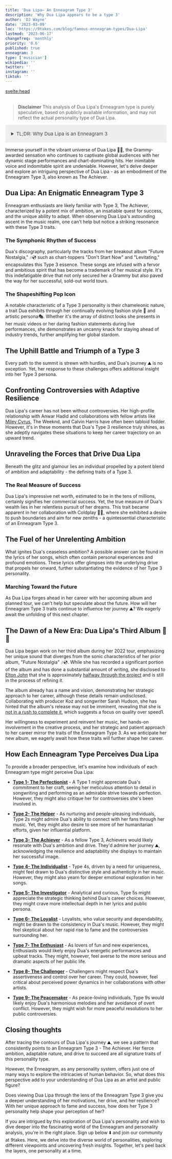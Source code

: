 ```yaml
---
title: 'Dua Lipa– An Enneagram Type 3'
description: 'Why Dua Lipa appears to be a type 3'
author: 'DJ Wayne'
date: '2023-03-09'
loc: 'https://9takes.com/blog/famous-enneagram-types/Dua-Lipa'
lastmod: '2023-06-17'
changefreq: 'monthly'
priority: '0.6'
published: true
enneagram: 3
type: ['musician']
wikipedia: ''
twitter: ''
instagram: ''
tiktok: ''
---
```


<!-- notes: Dua Lipa songs
Dua Lipa new album
Dua Lipa tour
Dua Lipa Grammy
Dua Lipa and Anwar Hadid
Dua Lipa net worth
Dua Lipa Future Nostalgia
Dua Lipa Don't Start Now
Dua Lipa Levitating
Dua Lipa music videos
Dua Lipa concert
Dua Lipa lyrics
Dua Lipa boyfriend
Dua Lipa height
Dua Lipa and Coldplay
Dua Lipa awards
Dua Lipa and Miley Cyrus
Dua Lipa and The Weeknd
Dua Lipa fashion
Dua Lipa and Calvin Harris -->

<svelte:head>

  <meta property="og:image" content="https://9takes.com/types/3s/Dua-Lipa.webp" />
  <link rel="canonical" href="https://9takes.com/blog/famous-enneagram-types/Dua-Lipa">
</svelte:head>

<script>
	import  PopCard  from "../../../lib/components/atoms/PopCard.svelte";
</script>
<div
	style="display: flex;
    justify-content: center;
    margin: 1rem 0;
	"
>
	<PopCard
		image={`/types/3s/${'Dua-Lipa'}.webp`}
		showIcon={false}
		text="Dua Lipa"
		subtext=""
	/>
</div>

> **Disclaimer** This analysis of Dua Lipa's Enneagram type is purely speculative, based on publicly available information, and may not reflect the actual personality type of Dua Lipa.

<details>
<summary class="accordion">TL;DR: Why Dua Lipa is an Enneagram 3</summary>
<div class="panel">
<ul>
<li><b>The Achiever's Meteoric Rise</b>: Dua Lipa's world-renowned success, from chart-topping hits like "Don't Start Now" and "Levitating" to her Grammy-winning prowess, resonates with the ambition and drive inherent to a Type 3 personality. Her relentless push towards stardom, as witnessed in her world tours and celebrated albums, echo the Achiever's thirst for success.
</li>
<li><b>Inside Dua's Mind</b>: Beyond the glitz of stardom lies a mind brimming with strategic thinking, adaptability, and focus – traits synonymous with Type 3. This internal world is seen in her lyrics, where personal experiences and emotions are meticulously woven into her art, reflecting the Achiever's knack for personal branding and audience engagement.
</li>
<li><b>Controversy and Resilience</b>: Dua's public life has not been without controversy, particularly her relationship with Anwar Hadid 💑
 and collaborations with other artists. However, her resilience in handling these controversies parallels the Type 3's ability to adapt and maintain their image of success amidst challenges, stemming from their core fear of being unworthy.
</li>
<li><b>Core Motivations of a Type 3</b>: The motivation fuelling Dua's ambition can be traced back to the core desire of an Achiever - to feel valued and worthwhile. This is evident in her career decisions, such as her collaboration with Coldplay, reflecting a constant push towards self-improvement and an unending pursuit of new heights, emblematic of her Enneagram Type 3 persona.</li>
</ul>
  </div>
</details>

<p class="firstLetter">Immerse yourself in the vibrant universe of Dua Lipa 🌌🔮, the Grammy-awarded sensation who continues to captivate global audiences with her dynamic stage performances and chart-dominating hits. Her inimitable voice and indomitable spirit are undeniable. However, let's delve deeper and explore an intriguing perspective of Dua Lipa - as an embodiment of the Enneagram Type 3, also known as The Achiever.</p>

## Dua Lipa: An Enigmatic Enneagram Type 3

Enneagram enthusiasts are likely familiar with Type 3, The Achiever, characterized by a potent mix of ambition, an insatiable quest for success, and the unique ability to adapt. When observing Dua Lipa's astounding ascent in the music realm, one can't help but notice a striking resonance with these Type 3 traits.

### The Symphonic Rhythm of Success

Dua's discography, particularly the tracks from her breakout album "Future Nostalgia," 🎶💿 such as chart-toppers "Don't Start Now" and "Levitating," encapsulates this Type 3 essence. These songs are infused with a fervor and ambitious spirit that has become a trademark of her musical style. It's this indefatigable drive that not only secured her a Grammy but also paved the way for her successful, sold-out world tours.

### The Shapeshifting Pop Icon

A notable characteristic of a Type 3 personality is their chameleonic nature, a trait Dua exhibits through her continually evolving fashion style 👗 and artistic persona🎭. Whether it's the array of distinct looks she presents in her music videos or her daring fashion statements during live performances, she demonstrates an uncanny knack for staying ahead of industry trends, further amplifying her global stardom.

## The Uphill Battle and Triumph of a Type 3

Every path to the summit is strewn with hurdles, and Dua's journey ⛰️ is no exception. Yet, her response to these challenges offers additional insight into her Type 3 persona.

## Confronting Controversies with Adaptive Resilience

Dua Lipa's career has not been without controversies. Her high-profile relationship with Anwar Hadid and collaborations with fellow artists like <a href="./Miley-Cyrus.md">Miley Cyrus</a>, The Weeknd, and Calvin Harris have often been tabloid fodder. However, it's in these moments that Dua's Type 3 resilience truly shines, as she adeptly navigates these situations to keep her career trajectory on an upward trend.

## Unraveling the Forces that Drive Dua Lipa

Beneath the glitz and glamour lies an individual propelled by a potent blend of ambition and adaptability - the defining traits of a Type 3.

### The Real Measure of Success

Dua Lipa's impressive net worth, estimated to be in the tens of millions, certainly signifies her commercial success. Yet, the true measure of Dua's wealth lies in her relentless pursuit of her dreams. This trait became apparent in her collaboration with Coldplay 🎤🤝, where she exhibited a desire to push boundaries and aim for new zeniths - a quintessential characteristic of an Enneagram Type 3.

## The Fuel of her Unrelenting Ambition

What ignites Dua's ceaseless ambition? A possible answer can be found in the lyrics of her songs, which often contain personal experiences and profound emotions. These lyrics offer glimpses into the underlying drive that propels her onward, further substantiating the evidence of her Type 3 personality.

### Marching Toward the Future

As Dua Lipa forges ahead in her career with her upcoming album and planned tour, we can't help but speculate about the future. How will her Enneagram Type 3 traits continue to influence her journey ⛰️? We eagerly await the unfolding of this next chapter.

## The Dawn of a New Era: Dua Lipa's Third Album 🎵📀

Dua Lipa began work on her third album during her 2022 tour, emphasizing her unique sound that diverges from the sonic characteristics of her prior album, "Future Nostalgia" 🎶💿​. While she has recorded a significant portion of the album and has done a substantial amount of writing, she disclosed to <a href="./Elton-John">Elton John</a> that she is approximately <a  target="_blank" href="https://uproxx.com/pop/dua-lipa-third-album-fifty-percent-done-elton-john-at-your-service-podcast/"> halfway through the project</a> and is still in the process of refining it​​.

The album already has a name and vision, demonstrating her strategic approach to her career, although these details remain undisclosed​​. Collaborating with producer Koz and songwriter Sarah Hudson, she has hinted that the album's release may not be imminent, revealing that she is <a  target="_blank" href="https://www.capitalfm.com/news/dua-lipa-third-album/">not in a rush to complete it</a>, which suggests a focus on quality over speed​1​.

Her willingness to experiment and reinvent her music, her hands-on involvement in the creative process, and her strategic and patient approach to her career mirror the traits of the Enneagram Type 3. As we anticipate her new album, we eagerly await how these traits will further shape her career.

## How Each Enneagram Type Perceives Dua Lipa

To provide a broader perspective, let's examine how individuals of each Enneagram type might perceive Dua Lipa:

- **[Type 1- The Perfectionist](/blog/enneagram/enneagram-type-1)** - A Type 1 might appreciate Dua's commitment to her craft, seeing her meticulous attention to detail in songwriting and performing as an admirable strive towards perfection. However, they might also critique her for controversies she's been involved in.
- **[Type 2- The Helper](/blog/enneagram/enneagram-type-2)** - As nurturing and people-pleasing individuals, Type 2s might admire Dua's ability to connect with her fans through her music. Yet, they might also desire to see more of her humanitarian efforts, given her influential platform.
- **[Type 3- The Achiever](/blog/enneagram/enneagram-type-3)** - As a fellow Type 3, Achievers would likely resonate with Dua's ambition and drive. They'd admire her journey ⛰️, acknowledging the resilience and adaptability she displays to maintain her successful image.
- **[Type 4- The Individualist](/blog/enneagram/enneagram-type-4)** - Type 4s, driven by a need for uniqueness, might feel drawn to Dua's distinctive style and authenticity in her music. However, they might also yearn for deeper emotional exploration in her songs.
- **[Type 5- The Investigator](/blog/enneagram/enneagram-type-5)** - Analytical and curious, Type 5s might appreciate the strategic thinking behind Dua's career choices. However, they might crave more intellectual depth in her lyrics and public persona.
- **[Type 6- The Loyalist](/blog/enneagram/enneagram-type-6)** - Loyalists, who value security and dependability, might be drawn to the consistency in Dua's music. However, they might feel skeptical about her rapid rise to fame and the controversies surrounding her.
- **[Type 7- The Enthusiast](/blog/enneagram/enneagram-type-7)** - As lovers of fun and new experiences, Enthusiasts would likely enjoy Dua's energetic performances and upbeat tracks. They might, however, feel averse to the more serious and dramatic aspects of her public life.

- **[Type 8- The Challenger](/blog/enneagram/enneagram-type-8)** - Challengers might respect Dua's assertiveness and control over her career. They could, however, feel critical about perceived power dynamics in her collaborations with other artists.
- **[Type 9- The Peacemaker](/blog/enneagram/enneagram-type-9)** - As peace-loving individuals, Type 9s would likely enjoy Dua's harmonious melodies and her avoidance of overt conflict. However, they might wish for more peaceful resolutions to her public controversies.

## Closing thoughts

After tracing the contours of Dua Lipa's journey ⛰️, we see a pattern that consistently points to an Enneagram Type 3 - The Achiever. Her fierce ambition, adaptable nature, and drive to succeed are all signature traits of this personality type.

However, the Enneagram, as any personality system, offers just one of many ways to explore the intricacies of human behavior. So, what does this perspective add to your understanding of Dua Lipa as an artist and public figure?

Does viewing Dua Lipa through the lens of the Enneagram Type 3 give you a deeper understanding of her motivations, her drive, and her resilience? With her unique approach to fame and success, how does her Type 3 personality help shape your perception of her?

If you are intrigued by this exploration of Dua Lipa's personality and wish to dive deeper into the fascinating world of the Enneagram and personality analysis, you're in the right place. Sign up below ⬇️ and join our community at 9takes. Here, we delve into the diverse world of personalities, exploring different viewpoints and uncovering fresh insights. Together, let's peel back the layers, one personality at a time.

<div>
<script type="application/ld+json">
	{
  "@graph": [
    {
      "@type": "http://schema.org/Article",
      "http://schema.org/articleBody": "This article delves into the personality and life of pop icon Dua Lipa through the lens of Enneagram Type 3. Recognized for her drive, determination, and capacity to maintain a successful image, Dua embodies the key traits of this Enneagram type. The piece explores facets of her life, music career, public controversies, and motivations, all pointing to her Enneagram Type 3 tendencies.",
      "http://schema.org/author": {
        "@type": "http://schema.org/Person",
        "http://schema.org/name": "DJ Wayne"
      },
      "http://schema.org/dateModified": {
        "@type": "http://schema.org/Date",
        "@value": "2023-06-22"
      },
      "http://schema.org/datePublished": {
        "@type": "http://schema.org/Date",
        "@value": "2023-06-22"
      },
      "http://schema.org/description": "This blog post investigates why Dua Lipa might be an Enneagram Type 3. It focuses on her personality traits, daily thoughts and feelings, her controversies, and how these aspects might align with the core characteristics of a Type 3.",
      "http://schema.org/headline": "Dua Lipa: Unraveling the Pop Icon's Enneagram Type 3 Personality",
      "http://schema.org/image": {
        "@type": "http://schema.org/ImageObject",
        "http://schema.org/height": 800,
        "http://schema.org/url": {
          "@id": "https://9takes.com/types/3s/Dua-Lipa.webp"
        },
        "http://schema.org/width": 1200
      },
      "http://schema.org/mainEntityOfPage": {
        "@id": "https://9takes.com/blog/famous-enneagram-types/Dua-Lipa",
        "@type": "http://schema.org/WebPage"
      },
      "http://schema.org/mentions": {
        "@type": "http://schema.org/Person",
        "http://schema.org/name": "Dua Lipa",
        "http://schema.org/sameAs": [
          {
            "@id": "https://en.wikipedia.org/wiki/Dua_Lipa"
          },
          {
            "@id": "https://twitter.com/DUALIPA"
          },
          {
            "@id": "https://www.instagram.com/dualipa/"
          },
          {
            "@id": "https://www.tiktok.com/@dualipaofficial"
          }
        ]
      },
      "http://schema.org/publisher": {
        "@type": "http://schema.org/Organization",
        "http://schema.org/logo": {
          "@type": "http://schema.org/ImageObject",
          "http://schema.org/height": 60,
          "http://schema.org/url": {
            "@id": "https://9takes.com/brand/darkRubix.png"
          },
          "http://schema.org/width": 600
        },
        "http://schema.org/name": "9takes"
      }
    },
    {
      "@type": "http://schema.org/FAQPage",
      "http://schema.org/mainEntity": [
        {
          "@type": "http://schema.org/Question",
          "http://schema.org/acceptedAnswer": {
            "@type": "http://schema.org/Answer",
            "http://schema.org/text": "Dua Lipa exhibits several characteristics associated with Enneagram Type 3 personalities. These include ambition, a relentless drive for success, image management, and resilience. Such attributes stem from her core motivation to be acknowledged as successful and valuable."
          },
          "http://schema.org/name": "Why is Dua Lipa considered an Enneagram Type 3?"
        },
        {
          "@type": "http://schema.org/Question",
          "http://schema.org/acceptedAnswer": {
            "@type": "http://schema.org/Answer",
            "http://schema.org/text": "Dua's rise to global fame, impactful social media presence, ability to overcome public controversies, and her constant pursuit of excellence are indicative of her Type 3 personality. Her dedication to maintaining a successful public image also reflects the strengths and growth potential of Type 3 individuals."
          },
          "http://schema.org/name": "What are some examples of Dua Lipa's Type 3 characteristics?"
        },
		{
          "@type": "http://schema.org/Question",
          "http://schema.org/acceptedAnswer": {
            "@type": "http://schema.org/Answer",
            "http://schema.org/text": "Dua Lipa is well-known for her powerful and confident personality. She is ambitious, success-oriented, and frequently in the public eye. These descriptions are based on public perception and her public persona. To know her exact personality, one would have to know her personally."
          },
          "http://schema.org/name": "What is Dua Lipa's personality?"
        },
		{
          "@type": "http://schema.org/Question",
          "http://schema.org/acceptedAnswer": {
            "@type": "http://schema.org/Answer",
            "http://schema.org/text": "Dua Lipa is an Enneagram type 3, also known as The Achiever. This Enneagram type is ambitious, adaptable, and driven, often motivated by a desire to be successful and admired. This information is based on public persona and not directly confirmed by Dua Lipa herself."
          },
          "http://schema.org/name": "What is Dua Lipa's Enneagram type?"
        }
      ]
    }
  ]
}
</script>
</div>

<style lang="scss">
  .accordion {
    background-color: #eee;
    color: #444;
    cursor: pointer;
    padding: 18px;
    border: none;
    text-align: left;
    outline: none;
    font-size: 15px;
    transition: 0.4s;
  }

  .accordion:hover {
    background-color: var(--color-theme-purple-v);
    color: var(--color-theme-purple);
  }

  /*.panel:hover {

    background-color: #ccc;

}*/

  .panel {

    padding: 18px;
    /*display: none;*/
    background-color: white;
    overflow: hidden;

  }
</style>
